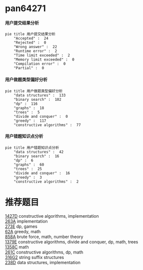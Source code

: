 # pan64271

<!-- tabs:start -->



#### **用户提交结果分析**

```mermaid
pie title 用户提交结果分析
    "Accepted" :  24
    "Rejected" :  0
    "Wrong answer" :  22
    "Runtime error" :  2
    "Time limit exceeded" :  2
    "Memory limit exceeded" :  0
    "Compilation error" :  0
    "Partial" :  0
```

#### **用户做题类型偏好分析**

```mermaid
pie title 用户做题类型偏好分析
    "data structures" :  133
    "binary search" :  102
    "dp" :  116
    "graphs" :  18
    "trees" :  5
    "divide and conquer" :  0
    "greedy" :  117
    "constructive algorithms" :  77
```
#### **用户错题知识点分析**

```mermaid
pie title 用户错题知识点分析
    "data structures" :  42
    "binary search" :  16
    "dp" :  6
    "graphs" :  60
    "trees" :  25
    "divide and conquer" :  16
    "greedy" :  3
    "constructive algorithms" :  2
```



<!-- tabs:end -->
# 推荐题目
[1427D](https://codeforces.com/contest/1427/problem/D)		constructive algorithms,
                        implementation		  
[263A](https://codeforces.com/contest/263/problem/A)		implementation		  
[273E](https://codeforces.com/contest/273/problem/E)		dp,
                        games		  
[62A](https://codeforces.com/contest/62/problem/A)		greedy,
                        math		  
[858A](https://codeforces.com/contest/858/problem/A)		brute force,
                        math,
                        number theory		  
[1379E](https://codeforces.com/contest/1379/problem/E)		constructive algorithms,
                        divide and conquer,
                        dp,
                        math,
                        trees		  
[1358C](https://codeforces.com/contest/1358/problem/C)		math		  
[261C](https://codeforces.com/contest/261/problem/C)		constructive algorithms,
                        dp,
                        math		  
[316G2](https://codeforces.com/contest/316G/problem/2)		string suffix structures		  
[238D](https://codeforces.com/contest/238/problem/D)		data structures,
                        implementation		  
